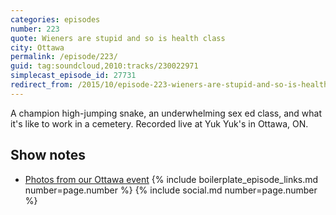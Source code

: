 ```yaml
---
categories: episodes
number: 223
quote: Wieners are stupid and so is health class
city: Ottawa
permalink: /episode/223/
guid: tag:soundcloud,2010:tracks/230022971
simplecast_episode_id: 27731
redirect_from: /2015/10/episode-223-wieners-are-stupid-and-so-is-health-class-ottawa/
---
```


A champion high-jumping snake, an underwhelming sex ed class, and what it's like to work in a cemetery. Recorded live at Yuk Yuk's in Ottawa, ON.

## Show notes

- [Photos from our Ottawa event](https://www.facebook.com/media/set/?set=a.10153426050998600.1073741849.121054468599&type=3)
{% include boilerplate_episode_links.md number=page.number %}
{% include social.md number=page.number %}